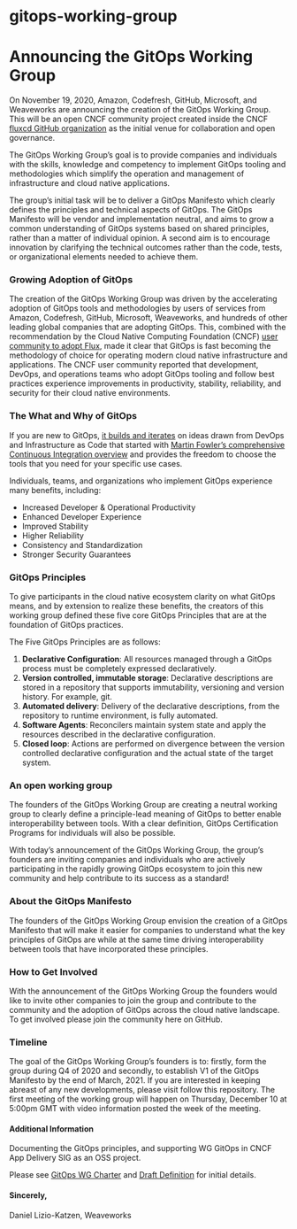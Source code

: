 # gitops-working-group

# Announcing the GitOps Working Group
On November 19, 2020, Amazon, Codefresh, GitHub, Microsoft, and Weaveworks are announcing the creation of the GitOps Working Group. This will be an open CNCF community project created inside the CNCF [fluxcd GitHub organization](https://github.com/fluxcd/flux) as the initial venue for collaboration and open governance.

The GitOps Working Group’s goal is to provide companies and individuals with the skills, knowledge and competency to implement GitOps tooling and methodologies which simplify the operation and management of infrastructure and cloud native applications. 

The group’s initial task will be to deliver a GitOps Manifesto which clearly defines the principles and technical aspects of GitOps. The GitOps Manifesto will be vendor and implementation neutral, and aims to grow a common understanding of GitOps systems based on shared principles, rather than a matter of individual opinion. A second aim is to encourage innovation by clarifying the technical outcomes rather than the code, tests, or organizational elements needed to achieve them.

### Growing Adoption of GitOps 
The creation of the GitOps Working Group was driven by the accelerating adoption of GitOps tools and methodologies by users of services from Amazon, Codefresh, GitHub, Microsoft, Weaveworks, and hundreds of other leading global companies that are adopting GitOps. This, combined with the recommendation by the Cloud Native Computing Foundation (CNCF) [user community to adopt Flux](https://radar.cncf.io/2020-06-continuous-delivery), made it clear that GitOps is fast becoming the methodology of choice for operating modern cloud native infrastructure and applications. The CNCF user community reported that development, DevOps, and operations teams who adopt GitOps tooling and follow best practices experience improvements in productivity, stability, reliability, and security for their cloud native environments.

### The What and Why of GitOps
If you are new to GitOps, [it builds and iterates](https://www.weave.works/blog/gitops-operations-by-pull-request) on ideas drawn from DevOps and Infrastructure as Code that started with [Martin Fowler’s comprehensive Continuous Integration overview](https://martinfowler.com/articles/continuousIntegration.html) and provides the freedom to choose the tools that you need for your specific use cases. 

Individuals, teams, and organizations who implement GitOps experience many benefits, including:

- Increased Developer & Operational Productivity
- Enhanced Developer Experience
- Improved Stability
- Higher Reliability
- Consistency and Standardization
- Stronger Security Guarantees

### GitOps Principles
To give participants in the cloud native ecosystem clarity on what GitOps means, and by extension to realize these benefits, the creators of this working group defined these five core GitOps Principles that are at the foundation of GitOps practices. 

The Five GitOps Principles are as follows:


1. **Declarative Configuration**: All resources managed through a GitOps process must be completely expressed declaratively.
2. **Version controlled, immutable storage**: Declarative descriptions are stored in a repository that supports immutability, versioning and version history. For example, git.
3. **Automated delivery**: Delivery of the declarative descriptions, from the repository to runtime environment, is fully automated.
4. **Software Agents**: Reconcilers maintain system state and apply the resources described in the declarative configuration.
5. **Closed loop**: Actions are performed on divergence between the version controlled declarative configuration and the actual state of the target system.

### An open working group
The founders of the GitOps Working Group are creating a neutral working group to clearly define a principle-lead meaning of GitOps to better enable interoperability between tools. With a clear definition, GitOps Certification Programs for individuals will also be possible. 

With today’s announcement of the GitOps Working Group, the group’s founders are inviting companies and individuals who are actively participating in the rapidly growing GitOps ecosystem to join this new community and help contribute to its success as a standard!

### About the GitOps Manifesto
The founders of the GitOps Working Group envision the creation of a GitOps Manifesto that will make it easier for companies to understand what the key principles of GitOps are while at the same time driving interoperability between tools that have incorporated these principles. 

### How to Get Involved
With the announcement of the GitOps Working Group the founders would like to invite other companies to join the group and contribute to the community and the adoption of GitOps across the cloud native landscape. To get involved please join the community here on GitHub.

### Timeline
The goal of the GitOps Working Group’s founders is to: firstly, form the group during Q4 of 2020 and secondly, to establish V1 of the GitOps Manifesto by the end of March, 2021. If you are interested in keeping abreast of any new developments, please visit follow this repository. The first meeting of the working group will happen on Thursday, December 10 at 5:00pm GMT with video information posted the week of the meeting. 

#### Additional Information
Documenting the GitOps principles, and supporting WG GitOps in CNCF App Delivery SIG as an OSS project.

Please see [GitOps WG Charter](https://docs.google.com/document/d/11EZfvB2FFI837nMmArnyv-wizsIJvc-4_xdgfoUXF4o/view)
and [Draft Definition](https://docs.google.com/document/d/11EZfvB2FFI837nMmArnyv-wizsIJvc-4_xdgfoUXF4o/view)
for initial details.

#### Sincerely,

Daniel Lizio-Katzen, Weaveworks